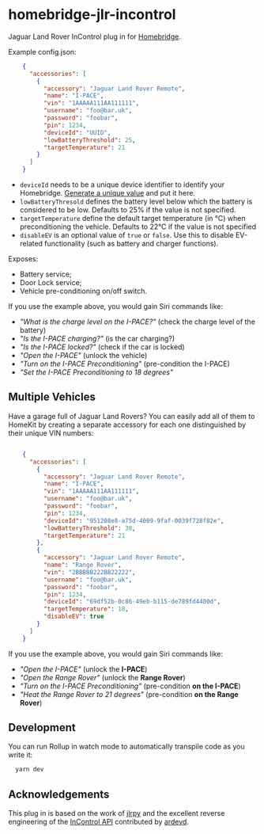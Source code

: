 # homebridge-jlr-incontrol

Jaguar Land Rover InControl plug in for [Homebridge](https://homebridge.io/).

Example config.json:

```json
    {
      "accessories": [
        {
          "accessory": "Jaguar Land Rover Remote",
          "name": "I-PACE",
          "vin": "1AAAAA111AA111111",
          "username": "foo@bar.uk",
          "password": "foobar",
          "pin": 1234,
          "deviceId": "UUID",
          "lowBatteryThreshold": 25,
          "targetTemperature": 21
        }
      ]
    }
```

- `deviceId` needs to be a unique device identifier to identify your Homebridge. [Generate a unique value](https://www.uuidgenerator.net/) and put it here.
- `lowBatteryThresold` defines the battery level below which the battery is considered to be low.
  Defaults to 25% if the value is not specified.
- `targetTemperature` define the default target temperature (in &#8451;) when preconditioning the vehicle.
  Defaults to 22&#8451; if the value is not specified
- `disableEV` is an optional value of `true` or `false`. Use this to disable EV-related functionality (such as battery and charger functions).

Exposes:

- Battery service;
- Door Lock service;
- Vehicle pre-conditioning on/off switch.

If you use the example above, you would gain Siri commands like:

- _"What is the charge level on the I-PACE?"_ (check the charge level of the battery)
- _"Is the I-PACE charging?"_ (is the car charging?)
- _"Is the I-PACE locked?"_ (check if the car is locked)
- _"Open the I-PACE"_ (unlock the vehicle)
- _"Turn on the I-PACE Preconditioning"_ (pre-condition the I-PACE)
- _"Set the I-PACE Preconditioning to 18 degrees"_

## Multiple Vehicles

Have a garage full of Jaguar Land Rovers? You can easily add all of
them to HomeKit by creating a separate accessory for each one
distinguished by their unique VIN numbers:

```json

    {
      "accessories": [
        {
          "accessory": "Jaguar Land Rover Remote",
          "name": "I-PACE",
          "vin": "1AAAAA111AA111111",
          "username": "foo@bar.uk",
          "password": "foobar",
          "pin": 1234,
          "deviceId": "951208e8-a75d-4009-9faf-0039f728f82e",
          "lowBatteryThreshold": 30,
          "targetTemperature": 21
        },
        {
          "accessory": "Jaguar Land Rover Remote",
          "name": "Range Rover",
          "vin": "2BBBBB222BB22222",
          "username": "foo@bar.uk",
          "password": "foobar",
          "pin": 1234,
          "deviceId": "69df52b-0c86-49eb-b115-de789fd4400d",
          "targetTemperature": 18,
          "disableEV": true
        }
      ]
    }
  ```

If you use the example above, you would gain Siri commands like:

- _"Open the I-PACE"_ (unlock the **I-PACE**)
- _"Open the Range Rover"_ (unlock the **Range Rover**)
- _"Turn on the I-PACE Preconditioning"_ (pre-condition **on the I-PACE**)
- _"Heat the Range Rover to 21 degrees"_ (pre-condition **on the Range Rover**)

## Development

You can run Rollup in watch mode to automatically transpile code as you write it:

```sh
  yarn dev
```

## Acknowledgements

This plug in is based on the work of [jlrpy](https://github.com/ardevd/jlrpy) and the excellent
reverse engineering of the [InControl API](https://documenter.getpostman.com/view/6250319/RznBMzqo)
contributed by [ardevd](https://github.com/ardevd).
